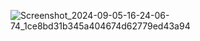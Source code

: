 ![Screenshot_2024-09-05-16-24-06-74_1ce8bd31b345a404674d62779ed43a94](https://github.com/user-attachments/assets/475ff4cd-5201-4df3-9ad9-1f6a542c28c3)
